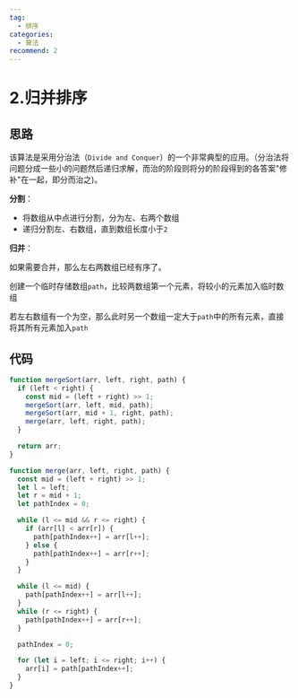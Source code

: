 ```yaml
---
tag:
  - 排序
categories:
  - 算法
recommend: 2
---
```


# 2.归并排序

## 思路

该算法是采用分治法（`Divide and Conquer`）的一个非常典型的应用。（分治法将问题分成一些小的问题然后递归求解，而治的阶段则将分的阶段得到的各答案"修补"在一起，即分而治之)。

**分割**：

- 将数组从中点进行分割，分为左、右两个数组
- 递归分割左、右数组，直到数组长度小于`2`

**归并**：

如果需要合并，那么左右两数组已经有序了。

创建一个临时存储数组`path`，比较两数组第一个元素，将较小的元素加入临时数组

若左右数组有一个为空，那么此时另一个数组一定大于`path`中的所有元素，直接将其所有元素加入`path`

## 代码

```js
function mergeSort(arr, left, right, path) {
  if (left < right) {
    const mid = (left + right) >> 1;
    mergeSort(arr, left, mid, path);
    mergeSort(arr, mid + 1, right, path);
    merge(arr, left, right, path);
  }

  return arr;
}

function merge(arr, left, right, path) {
  const mid = (left + right) >> 1;
  let l = left;
  let r = mid + 1;
  let pathIndex = 0;

  while (l <= mid && r <= right) {
    if (arr[l] < arr[r]) {
      path[pathIndex++] = arr[l++];
    } else {
      path[pathIndex++] = arr[r++];
    }
  }

  while (l <= mid) {
    path[pathIndex++] = arr[l++];
  }
  while (r <= right) {
    path[pathIndex++] = arr[r++];
  }

  pathIndex = 0;

  for (let i = left; i <= right; i++) {
    arr[i] = path[pathIndex++];
  }
}
```
